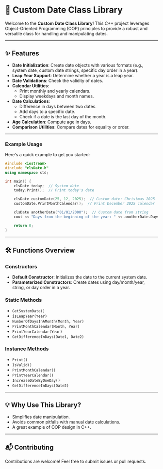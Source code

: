# 📅 Custom Date Class Library

Welcome to the **Custom Date Class Library**! This C++ project leverages Object-Oriented Programming (OOP) principles to provide a robust and versatile class for handling and manipulating dates.

---

## ✨ Features

- **Date Initialization**: Create date objects with various formats (e.g., system date, custom date strings, specific day order in a year).
- **Leap Year Support**: Determine whether a year is a leap year.
- **Date Validations**: Check the validity of dates.
- **Calendar Utilities**:
  - Print monthly and yearly calendars.
  - Display weekdays and month names.
- **Date Calculations**:
  - Difference in days between two dates.
  - Add days to a specific date.
  - Check if a date is the last day of the month.
- **Age Calculation**: Compute age in days.
- **Comparison Utilities**: Compare dates for equality or order.

---

### Example Usage

Here's a quick example to get you started:

```cpp
#include <iostream>
#include "clsDate.h"
using namespace std;

int main() {
    clsDate today;  // System date
    today.Print();  // Print today's date

    clsDate customDate(25, 12, 2025);  // Custom date: Christmas 2025
    customDate.PrintMonthCalendar();  // Print December 2025 calendar

    clsDate anotherDate("01/01/2000");  // Custom date from string
    cout << "Days from the beginning of the year: " << anotherDate.DaysFromTheBeginingOfYear() << endl;

    return 0;
}
```

---

## 🛠️ Functions Overview

### Constructors

- **Default Constructor**: Initializes the date to the current system date.
- **Parameterized Constructors**: Create dates using day/month/year, string, or day order in a year.

### Static Methods

- `GetSystemDate()`
- `isLeapYear(Year)`
- `NumberOfDaysInAMonth(Month, Year)`
- `PrintMonthCalendar(Month, Year)`
- `PrintYearCalendar(Year)`
- `GetDifferenceInDays(Date1, Date2)`

### Instance Methods

- `Print()`
- `IsValid()`
- `PrintMonthCalendar()`
- `PrintYearCalendar()`
- `IncreaseDateByOneDay()`
- `GetDifferenceInDays(Date2)`

---

## 💡 Why Use This Library?

- Simplifies date manipulation.
- Avoids common pitfalls with manual date calculations.
- A great example of OOP design in C++.

---

## 📬 Contributing

Contributions are welcome! Feel free to submit issues or pull requests.
